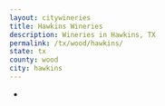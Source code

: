 ```yaml
---
layout: citywineries
title: Hawkins Wineries
description: Wineries in Hawkins, TX
permalink: /tx/wood/hawkins/
state: tx
county: wood
city: hawkins
---
```

-

